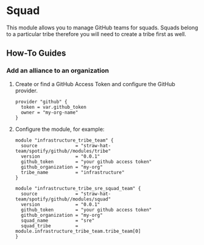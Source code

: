 # Squad

This module allows you to manage GitHub teams for squads. Squads belong to a
particular tribe therefore you will need to create a tribe first as well.

## How-To Guides

### Add an alliance to an organization

1. Create or find a GitHub Access Token and configure the GitHub provider.

    ```hcl
    provider "github" {
      token = var.github_token
      owner = "my-org-name"
    }
    ```

2. Configure the module, for example:

    ```hcl
    module "infrastructure_tribe_team" {
      source              = "straw-hat-team/spotify/github//modules/tribe"
      version             = "0.0.1"
      github_token        = "your github access token"
      github_organization = "my-org"
      tribe_name          = "infrastructure"
    }

    module "infrastructure_tribe_sre_squad_team" {
      source              = "straw-hat-team/spotify/github//modules/squad"
      version             = "0.0.1"
      github_token        = "your github access token"
      github_organization = "my-org"
      squad_name          = "sre"
      squad_tribe         = module.infrastructure_tribe_team.tribe_team[0]
    }
    ```
